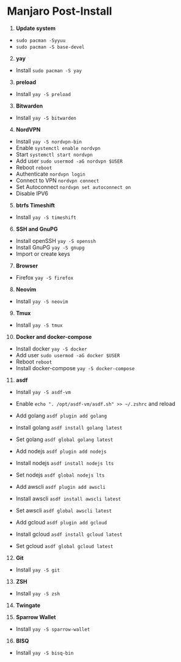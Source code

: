 # Manjaro Post-Install

1. **Update system**
- `sudo pacman -Syyuu`
- `sudo pacman -S base-devel`

2. **yay**
- Install `sudo pacman -S yay`

3. **preload**
- Install `yay -S preload`

3. **Bitwarden**
- Install `yay -S bitwarden` 

4. **NordVPN**
- Install `yay -S nordvpn-bin`
- Enable `systemctl enable nordvpn`
- Start `systemctl start nordvpn`
- Add user `sudo usermod -aG nordvpn $USER`
- Reboot `reboot`
- Authenticate `nordvpn login`
- Connect to VPN `nordvpn connect`
- Set Autoconnect `nordvpn set autoconnect on`
- Disable IPV6

5. **btrfs Timeshift**
- Install `yay -S timeshift`

6. **SSH and GnuPG**
- Install openSSH `yay -S openssh`
- Install GnuPG `yay -S gnupg`
- Import or create keys

7. **Browser**
- Firefox `yay -S firefox`

8. **Neovim**
- Install `yay -S neovim`

9. **Tmux**
- Install `yay -S tmux`

10. **Docker and docker-compose**
- Install docker `yay -S docker`
- Add user `sudo usermod -aG docker $USER`
- Reboot `reboot`
- Install docker-compose `yay -S docker-compose`

11. **asdf**
- Install `yay -S asdf-vm`
- Enable `echo ". /opt/asdf-vm/asdf.sh" >> ~/.zshrc` and reload

- Add golang `asdf plugin add golang`
- Install golang `asdf install golang latest`
- Set golang `asdf global golang latest`

- Add nodejs `asdf plugin add nodejs`
- Install nodejs `asdf install nodejs lts`
- Set nodejs `asdf global nodejs lts`

- Add awscli `asdf plugin add awscli`
- Install awscli `asdf install awscli latest`
- Set awscli `asdf global awscli latest`

- Add gcloud `asdf plugin add gcloud`
- Install gcloud `asdf install gcloud latest`
- Set gcloud `asdf global gcloud latest`

12. **Git**
- Install `yay -S git`

13. **ZSH**
- Install `yay -S zsh`

14. **Twingate**

15. **Sparrow Wallet**
- Install `yay -S sparrow-wallet`

16. **BISQ**
- Install `yay -S bisq-bin`
